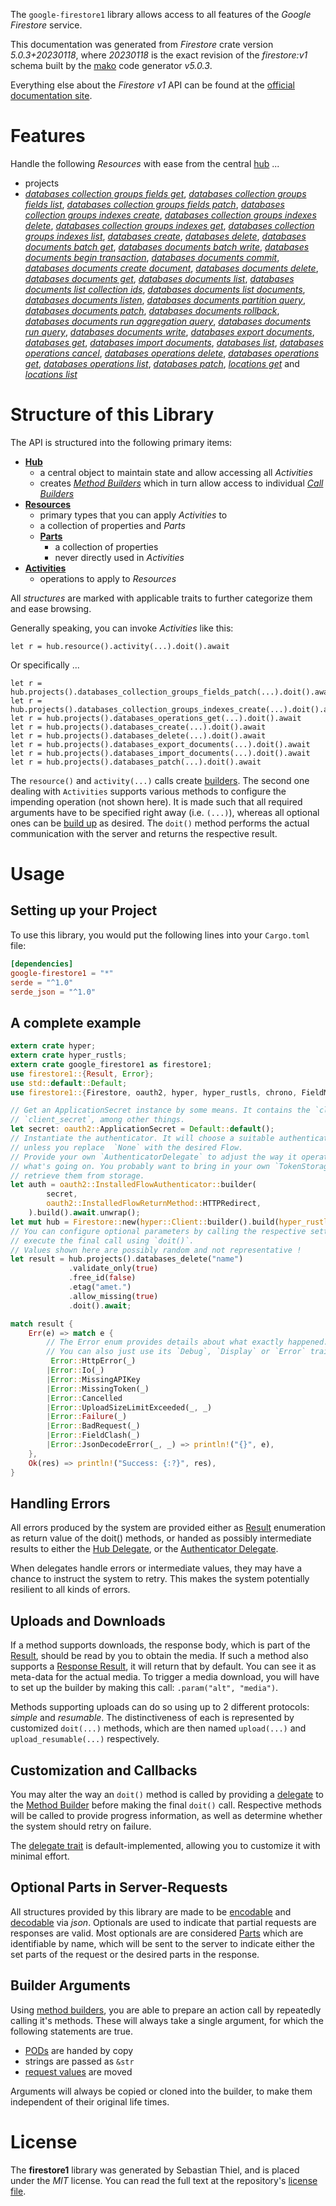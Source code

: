 <!---
DO NOT EDIT !
This file was generated automatically from 'src/generator/templates/api/README.md.mako'
DO NOT EDIT !
-->
The `google-firestore1` library allows access to all features of the *Google Firestore* service.

This documentation was generated from *Firestore* crate version *5.0.3+20230118*, where *20230118* is the exact revision of the *firestore:v1* schema built by the [mako](http://www.makotemplates.org/) code generator *v5.0.3*.

Everything else about the *Firestore* *v1* API can be found at the
[official documentation site](https://cloud.google.com/firestore).
# Features

Handle the following *Resources* with ease from the central [hub](https://docs.rs/google-firestore1/5.0.3+20230118/google_firestore1/Firestore) ...

* projects
 * [*databases collection groups fields get*](https://docs.rs/google-firestore1/5.0.3+20230118/google_firestore1/api::ProjectDatabaseCollectionGroupFieldGetCall), [*databases collection groups fields list*](https://docs.rs/google-firestore1/5.0.3+20230118/google_firestore1/api::ProjectDatabaseCollectionGroupFieldListCall), [*databases collection groups fields patch*](https://docs.rs/google-firestore1/5.0.3+20230118/google_firestore1/api::ProjectDatabaseCollectionGroupFieldPatchCall), [*databases collection groups indexes create*](https://docs.rs/google-firestore1/5.0.3+20230118/google_firestore1/api::ProjectDatabaseCollectionGroupIndexCreateCall), [*databases collection groups indexes delete*](https://docs.rs/google-firestore1/5.0.3+20230118/google_firestore1/api::ProjectDatabaseCollectionGroupIndexDeleteCall), [*databases collection groups indexes get*](https://docs.rs/google-firestore1/5.0.3+20230118/google_firestore1/api::ProjectDatabaseCollectionGroupIndexGetCall), [*databases collection groups indexes list*](https://docs.rs/google-firestore1/5.0.3+20230118/google_firestore1/api::ProjectDatabaseCollectionGroupIndexListCall), [*databases create*](https://docs.rs/google-firestore1/5.0.3+20230118/google_firestore1/api::ProjectDatabaseCreateCall), [*databases delete*](https://docs.rs/google-firestore1/5.0.3+20230118/google_firestore1/api::ProjectDatabaseDeleteCall), [*databases documents batch get*](https://docs.rs/google-firestore1/5.0.3+20230118/google_firestore1/api::ProjectDatabaseDocumentBatchGetCall), [*databases documents batch write*](https://docs.rs/google-firestore1/5.0.3+20230118/google_firestore1/api::ProjectDatabaseDocumentBatchWriteCall), [*databases documents begin transaction*](https://docs.rs/google-firestore1/5.0.3+20230118/google_firestore1/api::ProjectDatabaseDocumentBeginTransactionCall), [*databases documents commit*](https://docs.rs/google-firestore1/5.0.3+20230118/google_firestore1/api::ProjectDatabaseDocumentCommitCall), [*databases documents create document*](https://docs.rs/google-firestore1/5.0.3+20230118/google_firestore1/api::ProjectDatabaseDocumentCreateDocumentCall), [*databases documents delete*](https://docs.rs/google-firestore1/5.0.3+20230118/google_firestore1/api::ProjectDatabaseDocumentDeleteCall), [*databases documents get*](https://docs.rs/google-firestore1/5.0.3+20230118/google_firestore1/api::ProjectDatabaseDocumentGetCall), [*databases documents list*](https://docs.rs/google-firestore1/5.0.3+20230118/google_firestore1/api::ProjectDatabaseDocumentListCall), [*databases documents list collection ids*](https://docs.rs/google-firestore1/5.0.3+20230118/google_firestore1/api::ProjectDatabaseDocumentListCollectionIdCall), [*databases documents list documents*](https://docs.rs/google-firestore1/5.0.3+20230118/google_firestore1/api::ProjectDatabaseDocumentListDocumentCall), [*databases documents listen*](https://docs.rs/google-firestore1/5.0.3+20230118/google_firestore1/api::ProjectDatabaseDocumentListenCall), [*databases documents partition query*](https://docs.rs/google-firestore1/5.0.3+20230118/google_firestore1/api::ProjectDatabaseDocumentPartitionQueryCall), [*databases documents patch*](https://docs.rs/google-firestore1/5.0.3+20230118/google_firestore1/api::ProjectDatabaseDocumentPatchCall), [*databases documents rollback*](https://docs.rs/google-firestore1/5.0.3+20230118/google_firestore1/api::ProjectDatabaseDocumentRollbackCall), [*databases documents run aggregation query*](https://docs.rs/google-firestore1/5.0.3+20230118/google_firestore1/api::ProjectDatabaseDocumentRunAggregationQueryCall), [*databases documents run query*](https://docs.rs/google-firestore1/5.0.3+20230118/google_firestore1/api::ProjectDatabaseDocumentRunQueryCall), [*databases documents write*](https://docs.rs/google-firestore1/5.0.3+20230118/google_firestore1/api::ProjectDatabaseDocumentWriteCall), [*databases export documents*](https://docs.rs/google-firestore1/5.0.3+20230118/google_firestore1/api::ProjectDatabaseExportDocumentCall), [*databases get*](https://docs.rs/google-firestore1/5.0.3+20230118/google_firestore1/api::ProjectDatabaseGetCall), [*databases import documents*](https://docs.rs/google-firestore1/5.0.3+20230118/google_firestore1/api::ProjectDatabaseImportDocumentCall), [*databases list*](https://docs.rs/google-firestore1/5.0.3+20230118/google_firestore1/api::ProjectDatabaseListCall), [*databases operations cancel*](https://docs.rs/google-firestore1/5.0.3+20230118/google_firestore1/api::ProjectDatabaseOperationCancelCall), [*databases operations delete*](https://docs.rs/google-firestore1/5.0.3+20230118/google_firestore1/api::ProjectDatabaseOperationDeleteCall), [*databases operations get*](https://docs.rs/google-firestore1/5.0.3+20230118/google_firestore1/api::ProjectDatabaseOperationGetCall), [*databases operations list*](https://docs.rs/google-firestore1/5.0.3+20230118/google_firestore1/api::ProjectDatabaseOperationListCall), [*databases patch*](https://docs.rs/google-firestore1/5.0.3+20230118/google_firestore1/api::ProjectDatabasePatchCall), [*locations get*](https://docs.rs/google-firestore1/5.0.3+20230118/google_firestore1/api::ProjectLocationGetCall) and [*locations list*](https://docs.rs/google-firestore1/5.0.3+20230118/google_firestore1/api::ProjectLocationListCall)




# Structure of this Library

The API is structured into the following primary items:

* **[Hub](https://docs.rs/google-firestore1/5.0.3+20230118/google_firestore1/Firestore)**
    * a central object to maintain state and allow accessing all *Activities*
    * creates [*Method Builders*](https://docs.rs/google-firestore1/5.0.3+20230118/google_firestore1/client::MethodsBuilder) which in turn
      allow access to individual [*Call Builders*](https://docs.rs/google-firestore1/5.0.3+20230118/google_firestore1/client::CallBuilder)
* **[Resources](https://docs.rs/google-firestore1/5.0.3+20230118/google_firestore1/client::Resource)**
    * primary types that you can apply *Activities* to
    * a collection of properties and *Parts*
    * **[Parts](https://docs.rs/google-firestore1/5.0.3+20230118/google_firestore1/client::Part)**
        * a collection of properties
        * never directly used in *Activities*
* **[Activities](https://docs.rs/google-firestore1/5.0.3+20230118/google_firestore1/client::CallBuilder)**
    * operations to apply to *Resources*

All *structures* are marked with applicable traits to further categorize them and ease browsing.

Generally speaking, you can invoke *Activities* like this:

```Rust,ignore
let r = hub.resource().activity(...).doit().await
```

Or specifically ...

```ignore
let r = hub.projects().databases_collection_groups_fields_patch(...).doit().await
let r = hub.projects().databases_collection_groups_indexes_create(...).doit().await
let r = hub.projects().databases_operations_get(...).doit().await
let r = hub.projects().databases_create(...).doit().await
let r = hub.projects().databases_delete(...).doit().await
let r = hub.projects().databases_export_documents(...).doit().await
let r = hub.projects().databases_import_documents(...).doit().await
let r = hub.projects().databases_patch(...).doit().await
```

The `resource()` and `activity(...)` calls create [builders][builder-pattern]. The second one dealing with `Activities`
supports various methods to configure the impending operation (not shown here). It is made such that all required arguments have to be
specified right away (i.e. `(...)`), whereas all optional ones can be [build up][builder-pattern] as desired.
The `doit()` method performs the actual communication with the server and returns the respective result.

# Usage

## Setting up your Project

To use this library, you would put the following lines into your `Cargo.toml` file:

```toml
[dependencies]
google-firestore1 = "*"
serde = "^1.0"
serde_json = "^1.0"
```

## A complete example

```Rust
extern crate hyper;
extern crate hyper_rustls;
extern crate google_firestore1 as firestore1;
use firestore1::{Result, Error};
use std::default::Default;
use firestore1::{Firestore, oauth2, hyper, hyper_rustls, chrono, FieldMask};

// Get an ApplicationSecret instance by some means. It contains the `client_id` and
// `client_secret`, among other things.
let secret: oauth2::ApplicationSecret = Default::default();
// Instantiate the authenticator. It will choose a suitable authentication flow for you,
// unless you replace  `None` with the desired Flow.
// Provide your own `AuthenticatorDelegate` to adjust the way it operates and get feedback about
// what's going on. You probably want to bring in your own `TokenStorage` to persist tokens and
// retrieve them from storage.
let auth = oauth2::InstalledFlowAuthenticator::builder(
        secret,
        oauth2::InstalledFlowReturnMethod::HTTPRedirect,
    ).build().await.unwrap();
let mut hub = Firestore::new(hyper::Client::builder().build(hyper_rustls::HttpsConnectorBuilder::new().with_native_roots().https_or_http().enable_http1().build()), auth);
// You can configure optional parameters by calling the respective setters at will, and
// execute the final call using `doit()`.
// Values shown here are possibly random and not representative !
let result = hub.projects().databases_delete("name")
             .validate_only(true)
             .free_id(false)
             .etag("amet.")
             .allow_missing(true)
             .doit().await;

match result {
    Err(e) => match e {
        // The Error enum provides details about what exactly happened.
        // You can also just use its `Debug`, `Display` or `Error` traits
         Error::HttpError(_)
        |Error::Io(_)
        |Error::MissingAPIKey
        |Error::MissingToken(_)
        |Error::Cancelled
        |Error::UploadSizeLimitExceeded(_, _)
        |Error::Failure(_)
        |Error::BadRequest(_)
        |Error::FieldClash(_)
        |Error::JsonDecodeError(_, _) => println!("{}", e),
    },
    Ok(res) => println!("Success: {:?}", res),
}

```
## Handling Errors

All errors produced by the system are provided either as [Result](https://docs.rs/google-firestore1/5.0.3+20230118/google_firestore1/client::Result) enumeration as return value of
the doit() methods, or handed as possibly intermediate results to either the
[Hub Delegate](https://docs.rs/google-firestore1/5.0.3+20230118/google_firestore1/client::Delegate), or the [Authenticator Delegate](https://docs.rs/yup-oauth2/*/yup_oauth2/trait.AuthenticatorDelegate.html).

When delegates handle errors or intermediate values, they may have a chance to instruct the system to retry. This
makes the system potentially resilient to all kinds of errors.

## Uploads and Downloads
If a method supports downloads, the response body, which is part of the [Result](https://docs.rs/google-firestore1/5.0.3+20230118/google_firestore1/client::Result), should be
read by you to obtain the media.
If such a method also supports a [Response Result](https://docs.rs/google-firestore1/5.0.3+20230118/google_firestore1/client::ResponseResult), it will return that by default.
You can see it as meta-data for the actual media. To trigger a media download, you will have to set up the builder by making
this call: `.param("alt", "media")`.

Methods supporting uploads can do so using up to 2 different protocols:
*simple* and *resumable*. The distinctiveness of each is represented by customized
`doit(...)` methods, which are then named `upload(...)` and `upload_resumable(...)` respectively.

## Customization and Callbacks

You may alter the way an `doit()` method is called by providing a [delegate](https://docs.rs/google-firestore1/5.0.3+20230118/google_firestore1/client::Delegate) to the
[Method Builder](https://docs.rs/google-firestore1/5.0.3+20230118/google_firestore1/client::CallBuilder) before making the final `doit()` call.
Respective methods will be called to provide progress information, as well as determine whether the system should
retry on failure.

The [delegate trait](https://docs.rs/google-firestore1/5.0.3+20230118/google_firestore1/client::Delegate) is default-implemented, allowing you to customize it with minimal effort.

## Optional Parts in Server-Requests

All structures provided by this library are made to be [encodable](https://docs.rs/google-firestore1/5.0.3+20230118/google_firestore1/client::RequestValue) and
[decodable](https://docs.rs/google-firestore1/5.0.3+20230118/google_firestore1/client::ResponseResult) via *json*. Optionals are used to indicate that partial requests are responses
are valid.
Most optionals are are considered [Parts](https://docs.rs/google-firestore1/5.0.3+20230118/google_firestore1/client::Part) which are identifiable by name, which will be sent to
the server to indicate either the set parts of the request or the desired parts in the response.

## Builder Arguments

Using [method builders](https://docs.rs/google-firestore1/5.0.3+20230118/google_firestore1/client::CallBuilder), you are able to prepare an action call by repeatedly calling it's methods.
These will always take a single argument, for which the following statements are true.

* [PODs][wiki-pod] are handed by copy
* strings are passed as `&str`
* [request values](https://docs.rs/google-firestore1/5.0.3+20230118/google_firestore1/client::RequestValue) are moved

Arguments will always be copied or cloned into the builder, to make them independent of their original life times.

[wiki-pod]: http://en.wikipedia.org/wiki/Plain_old_data_structure
[builder-pattern]: http://en.wikipedia.org/wiki/Builder_pattern
[google-go-api]: https://github.com/google/google-api-go-client

# License
The **firestore1** library was generated by Sebastian Thiel, and is placed
under the *MIT* license.
You can read the full text at the repository's [license file][repo-license].

[repo-license]: https://github.com/Byron/google-apis-rsblob/main/LICENSE.md

